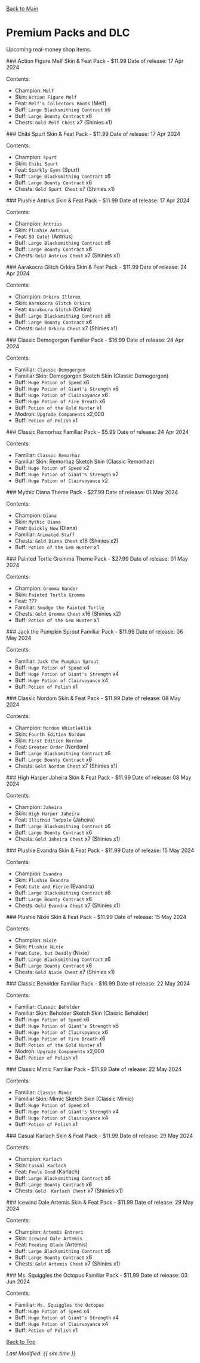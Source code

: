 [Back to Main](index.md)

# Premium Packs and DLC

Upcoming real-money shop items.

<div markdown="1" class="abilityBorder"><div markdown="1" class="abilityBorderInner">
### Action Figure Melf Skin & Feat Pack - $11.99  
Date of release: 17 Apr 2024

Contents:

* Champion: `Melf`
* Skin: `Action Figure Melf`
* Feat: `Melf's Collectors Boots` (Melf)
* Buff: `Large Blacksmithing Contract` x6
* Buff: `Large Bounty Contract` x6
* Chests: `Gold Melf Chest` x7 (Shinies x1)
</div></div>


<div markdown="1" class="abilityBorder"><div markdown="1" class="abilityBorderInner">
### Chibi Spurt Skin & Feat Pack - $11.99  
Date of release: 17 Apr 2024

Contents:

* Champion: `Spurt`
* Skin: `Chibi Spurt`
* Feat: `Sparkly Eyes` (Spurt)
* Buff: `Large Blacksmithing Contract` x6
* Buff: `Large Bounty Contract` x6
* Chests: `Gold Spurt Chest` x7 (Shinies x1)
</div></div>


<div markdown="1" class="abilityBorder"><div markdown="1" class="abilityBorderInner">
### Plushie Antrius Skin & Feat Pack - $11.99  
Date of release: 17 Apr 2024

Contents:

* Champion: `Antrius`
* Skin: `Plushie Antrius`
* Feat: `SO Cute!` (Antrius)
* Buff: `Large Blacksmithing Contract` x6
* Buff: `Large Bounty Contract` x6
* Chests: `Gold Antrius Chest` x7 (Shinies x1)
</div></div>


<div markdown="1" class="abilityBorder"><div markdown="1" class="abilityBorderInner">
### Aarakocra Glitch Orkira Skin & Feat Pack - $11.99  
Date of release: 24 Apr 2024

Contents:

* Champion: `Orkira Illdrex`
* Skin: `Aarakocra Glitch Orkira`
* Feat: `Aarakocra Glitch` (Orkira)
* Buff: `Large Blacksmithing Contract` x6
* Buff: `Large Bounty Contract` x6
* Chests: `Gold Orkira Chest` x7 (Shinies x1)
</div></div>


<div markdown="1" class="abilityBorder"><div markdown="1" class="abilityBorderInner">
### Classic Demogorgon Familiar Pack - $16.99  
Date of release: 24 Apr 2024

Contents:

* Familiar: `Classic Demogorgon`
* Familiar Skin: Demogorgon Sketch Skin (Classic Demogorgon)
* Buff: `Huge Potion of Speed` x6
* Buff: `Huge Potion of Giant's Strength` x6
* Buff: `Huge Potion of Clairvoyance` x6
* Buff: `Huge Potion of Fire Breath` x6
* Buff: `Potion of the Gold Hunter` x1
* Modron: `Upgrade Components` x2,000
* Buff: `Potion of Polish` x1
</div></div>


<div markdown="1" class="abilityBorder"><div markdown="1" class="abilityBorderInner">
### Classic Remorhaz Familiar Pack - $5.99  
Date of release: 24 Apr 2024

Contents:

* Familiar: `Classic Remorhaz`
* Familiar Skin: Remorhaz Sketch Skin (Classic Remorhaz)
* Buff: `Huge Potion of Speed` x2
* Buff: `Huge Potion of Giant's Strength` x2
* Buff: `Huge Potion of Clairvoyance` x2
</div></div>


<div markdown="1" class="abilityBorder"><div markdown="1" class="abilityBorderInner">
### Mythic Diana Theme Pack - $27.99  
Date of release: 01 May 2024

Contents:

* Champion: `Diana`
* Skin: `Mythic Diana`
* Feat: `Quickly Now` (Diana)
* Familiar: `Animated Staff`
* Chests: `Gold Diana Chest` x16 (Shinies x2)
* Buff: `Potion of the Gem Hunter` x1
</div></div>


<div markdown="1" class="abilityBorder"><div markdown="1" class="abilityBorderInner">
### Painted Tortle Gromma Theme Pack - $27.99  
Date of release: 01 May 2024

Contents:

* Champion: `Gromma Nander`
* Skin: `Painted Tortle Gromma`
* Feat: ???
* Familiar: `Smudge the Painted Turtle`
* Chests: `Gold Gromma Chest` x16 (Shinies x2)
* Buff: `Potion of the Gem Hunter` x1
</div></div>


<div markdown="1" class="abilityBorder"><div markdown="1" class="abilityBorderInner">
### Jack the Pumpkin Sprout Familiar Pack - $11.99  
Date of release: 06 May 2024

Contents:

* Familiar: `Jack the Pumpkin Sprout`
* Buff: `Huge Potion of Speed` x4
* Buff: `Huge Potion of Giant's Strength` x4
* Buff: `Huge Potion of Clairvoyance` x4
* Buff: `Potion of Polish` x1
</div></div>


<div markdown="1" class="abilityBorder"><div markdown="1" class="abilityBorderInner">
### Classic Nordom Skin & Feat Pack - $11.99  
Date of release: 08 May 2024

Contents:

* Champion: `Nordom Whistleklik`
* Skin: `Fourth Edition Nordom`
* Skin: `First Edition Nordom`
* Feat: `Greater Order` (Nordom)
* Buff: `Large Blacksmithing Contract` x6
* Buff: `Large Bounty Contract` x6
* Chests: `Gold Nordom Chest` x7 (Shinies x1)
</div></div>


<div markdown="1" class="abilityBorder"><div markdown="1" class="abilityBorderInner">
### High Harper Jaheira Skin & Feat Pack - $11.99  
Date of release: 08 May 2024

Contents:

* Champion: `Jaheira`
* Skin: `High Harper Jaheira`
* Feat: `Illithid Tadpole` (Jaheira)
* Buff: `Large Blacksmithing Contract` x6
* Buff: `Large Bounty Contract` x6
* Chests: `Gold Jaheira Chest` x7 (Shinies x1)
</div></div>


<div markdown="1" class="abilityBorder"><div markdown="1" class="abilityBorderInner">
### Plushie Evandra Skin & Feat Pack - $11.99  
Date of release: 15 May 2024

Contents:

* Champion: `Evandra`
* Skin: `Plushie Evandra`
* Feat: `Cute and Fierce` (Evandra)
* Buff: `Large Blacksmithing Contract` x6
* Buff: `Large Bounty Contract` x6
* Chests: `Gold Evandra Chest` x7 (Shinies x1)
</div></div>


<div markdown="1" class="abilityBorder"><div markdown="1" class="abilityBorderInner">
### Plushie Nixie Skin & Feat Pack - $11.99  
Date of release: 15 May 2024

Contents:

* Champion: `Nixie`
* Skin: `Plushie Nixie`
* Feat: `Cute, but Deadly` (Nixie)
* Buff: `Large Blacksmithing Contract` x6
* Buff: `Large Bounty Contract` x6
* Chests: `Gold Nixie Chest` x7 (Shinies x1)
</div></div>


<div markdown="1" class="abilityBorder"><div markdown="1" class="abilityBorderInner">
### Classic Beholder Familiar Pack - $16.99  
Date of release: 22 May 2024

Contents:

* Familiar: `Classic Beholder`
* Familiar Skin: Beholder Sketch Skin (Classic Beholder)
* Buff: `Huge Potion of Speed` x6
* Buff: `Huge Potion of Giant's Strength` x6
* Buff: `Huge Potion of Clairvoyance` x6
* Buff: `Huge Potion of Fire Breath` x6
* Buff: `Potion of the Gold Hunter` x1
* Modron: `Upgrade Components` x2,000
* Buff: `Potion of Polish` x1
</div></div>


<div markdown="1" class="abilityBorder"><div markdown="1" class="abilityBorderInner">
### Classic Mimic Familiar Pack - $11.99  
Date of release: 22 May 2024

Contents:

* Familiar: `Classic Mimic`
* Familiar Skin: Mimic Sketch Skin (Classic Mimic)
* Buff: `Huge Potion of Speed` x4
* Buff: `Huge Potion of Giant's Strength` x4
* Buff: `Huge Potion of Clairvoyance` x4
* Buff: `Potion of Polish` x1
</div></div>


<div markdown="1" class="abilityBorder"><div markdown="1" class="abilityBorderInner">
### Casual Karlach Skin & Feat Pack - $11.99  
Date of release: 29 May 2024

Contents:

* Champion: `Karlach`
* Skin: `Casual Karlach`
* Feat: `Feels Good` (Karlach)
* Buff: `Large Blacksmithing Contract` x6
* Buff: `Large Bounty Contract` x6
* Chests: `Gold  Karlach Chest` x7 (Shinies x1)
</div></div>


<div markdown="1" class="abilityBorder"><div markdown="1" class="abilityBorderInner">
### Icewind Dale Artemis Skin & Feat Pack - $11.99  
Date of release: 29 May 2024

Contents:

* Champion: `Artemis Entreri`
* Skin: `Icewind Dale Artemis`
* Feat: `Feeding Blade` (Artemis)
* Buff: `Large Blacksmithing Contract` x6
* Buff: `Large Bounty Contract` x6
* Chests: `Gold Artemis Chest` x7 (Shinies x1)
</div></div>


<div markdown="1" class="abilityBorder"><div markdown="1" class="abilityBorderInner">
### Ms. Squiggles the Octopus Familiar Pack - $11.99  
Date of release: 03 Jun 2024

Contents:

* Familiar: `Ms. Squiggles the Octopus`
* Buff: `Huge Potion of Speed` x4
* Buff: `Huge Potion of Giant's Strength` x4
* Buff: `Huge Potion of Clairvoyance` x4
* Buff: `Potion of Polish` x1
</div></div>


[Back to Top](#top)

*Last Modified: {{ site.time }}*